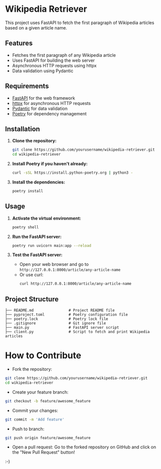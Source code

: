 # Wikipedia Retriever

This project uses FastAPI to fetch the first paragraph of Wikipedia articles based on a given article name.

## Features

- Fetches the first paragraph of any Wikipedia article
- Uses FastAPI for building the web server
- Asynchronous HTTP requests using httpx
- Data validation using Pydantic

## Requirements

- [FastAPI](https://fastapi.tiangolo.com) for the web framework
- [httpx](https://www.python-httpx.org) for asynchronous HTTP requests
- [Pydantic](https://pydantic-docs.helpmanual.io) for data validation
- [Poetry](https://python-poetry.org) for dependency management

## Installation

1. **Clone the repository:**
    ```bash
    git clone https://github.com/yourusername/wikipedia-retriever.git
    cd wikipedia-retriever
    ```

2. **Install Poetry if you haven't already:**
    ```bash
    curl -sSL https://install.python-poetry.org | python3 -
    ```

3. **Install the dependencies:**
    ```bash
    poetry install
    ```

## Usage

1. **Activate the virtual environment:**
    ```bash
    poetry shell
    ```

2. **Run the FastAPI server:**
    ```bash
    poetry run uvicorn main:app --reload
    ```

3. **Test the FastAPI server:**
    - Open your web browser and go to `http://127.0.0.1:8000/article/any-article-name`
    - Or use curl:
      ```bash
      curl http://127.0.0.1:8000/article/any-article-name
      ```

## Project Structure

```plaintext
├── README.md                # Project README file
├── pyproject.toml           # Poetry configuration file
├── poetry.lock              # Poetry lock file
├── .gitignore               # Git ignore file
├── main.py                  # FastAPI server script
├── client.py                # Script to fetch and print Wikipedia articles
```

# How to Contribute
- Fork the repository:
```bash
git clone https://github.com/yourusername/wikipedia-retriever.git
cd wikipedia-retriever
```
- Create your feature branch:
```bash
git checkout -b feature/awesome_feature
```
- Commit your changes:
```bash
git commit -m 'Add feature'
```
- Push to branch:
```bash
git push origin feature/awesome_feature
```
- Open a pull request: Go to the forked repository on GitHub and click on the "New Pull Request" button!

:-)